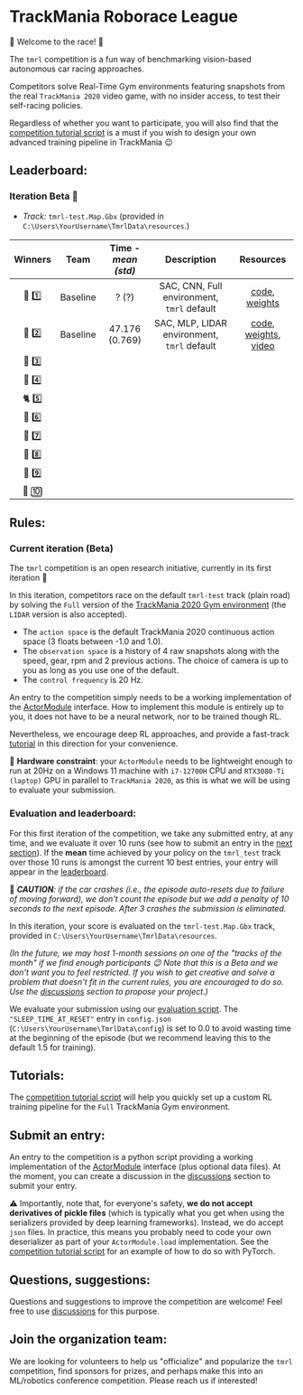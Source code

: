 # TrackMania Roborace League

:red_car: Welcome to the race! :checkered_flag:

The `tmrl` competition is a fun way of benchmarking vision-based autonomous car racing approaches.

Competitors solve Real-Time Gym environments featuring snapshots from the real `TrackMania 2020` video game, with no insider access, to test their self-racing policies.

Regardless of whether you want to participate, you will also find that the [competition tutorial script](https://github.com/trackmania-rl/tmrl/blob/master/tmrl/tuto/competition/custom_actor_module.py) is a must if you wish to design your own advanced training pipeline in TrackMania :wink:


## Leaderboard:

### Iteration Beta :hatching_chick:
- _Track:_ `tmrl-test.Map.Gbx` (provided in `C:\Users\YourUsername\TmrlData\resources`.)

|          Winners          |   Team   | Time - _mean (std)_ |                 Description                 |                                                                                                                                  Resources                                                                                                                                  |
|:-------------------------:|:--------:|:-------------------:|:-------------------------------------------:|:---------------------------------------------------------------------------------------------------------------------------------------------------------------------------------------------------------------------------------------------------------------------------:|
|      :dragon: :one:       | Baseline |        ? (?)        | SAC, CNN, Full environment, `tmrl` default  |                           [code](https://github.com/trackmania-rl/tmrl/blob/c61fc1ef48de0a68a0dc1a228ef6f4b8554c5798/tmrl/custom/custom_models.py#L537), [weights](https://github.com/trackmania-rl/tmrl/releases/download/v0.3.0/resources.zip)                            |
|     :racehorse: :two:     | Baseline |   47.176 (0.769)    | SAC, MLP, LIDAR environment, `tmrl` default | [code](https://github.com/trackmania-rl/tmrl/blob/c61fc1ef48de0a68a0dc1a228ef6f4b8554c5798/tmrl/custom/custom_models.py#L54), [weights](https://github.com/trackmania-rl/tmrl/releases/download/v0.3.0/resources.zip), [video](https://www.youtube.com/watch?v=LN29DDlHp1U) |
|     :leopard: :three:     |
|      :tiger2: :four:      |
|       :cat2: :five:       |
|      :rabbit2: :six:      |
| :dromedary_camel: :seven: |
|     :turtle: :eight:      |
|      :snail: :nine:       |
| :palm_tree: :keycap_ten:  |


## Rules:

### Current iteration (Beta)
The `tmrl` competition is an open research initiative, currently in its first iteration :hatching_chick:

In this iteration, competitors race on the default `tmrl-test` track (plain road) by solving the `Full` version of the [TrackMania 2020 Gym environment](https://github.com/trackmania-rl/tmrl#gym-environment) (the `LIDAR` version is also accepted).

- The `action space` is the default TrackMania 2020 continuous action space (3 floats between -1.0 and 1.0).
- The `observation space` is a history of 4 raw snapshots along with the speed, gear, rpm and 2 previous actions. The choice of camera is up to you as long as you use one of the default.
- The `control frequency` is 20 Hz.

An entry to the competition simply needs to be a working implementation of the [ActorModule](https://github.com/trackmania-rl/tmrl/blob/master/tmrl/actor.py) interface.
How to implement this module is entirely up to you, it does not have to be a neural network, nor to be trained though RL.

Nevertheless, we encourage deep RL approaches, and provide a fast-track [tutorial](https://github.com/trackmania-rl/tmrl/blob/master/tmrl/tuto/competition/custom_actor_module.py) in this direction for your convenience.

:loudspeaker: **Hardware constraint**: your `ActorModule` needs to be lightweight enough to run at 20Hz on a Windows 11 machine with `i7-12700H` CPU and `RTX3080-Ti (laptop)` GPU in parallel to `TrackMania 2020`, as this is what we will be using to evaluate your submission.

### Evaluation and leaderboard:
For this first iteration of the competition, we take any submitted entry, at any time, and we evaluate it over 10 runs (see how to submit an entry in the [next section](#submit-an-entry)).
If the **mean** time achieved by your policy on the `tmrl_test` track over those 10 runs is amongst the current 10 best entries, your entry will appear in the [leaderboard](https://github.com/trackmania-rl/tmrl).

:loudspeaker: _**CAUTION**: if the car crashes (i.e., the episode auto-resets due to failure of moving forward), we don't count the episode but we add a penalty of 10 seconds to the next episode.
After 3 crashes the submission is eliminated._

In this iteration, your score is evaluated on the `tmrl-test.Map.Gbx` track, provided in `C:\Users\YourUsername\TmrlData\resources`.

_(In the future, we may host 1-month sessions on one of the "tracks of the month" if we find enough participants :wink:
Note that this is a Beta and we don't want you to feel restricted.
If you wish to get creative and solve a problem that doesn't fit in the current rules, you are encouraged to do so.
Use the [discussions](https://github.com/trackmania-rl/tmrl/discussions) section to propose your project.)_


We evaluate your submission using our [evaluation script](https://github.com/trackmania-rl/tmrl/blob/master/tmrl/tuto/competition/competition_eval.py).
The `"SLEEP_TIME_AT_RESET"` entry in `config.json` (`C:\Users\YourUsername\TmrlData\config`) is set to 0.0 to avoid wasting time at the beginning of the episode (but we recommend leaving this to the default 1.5 for training).

## Tutorials:
The [competition tutorial script](https://github.com/trackmania-rl/tmrl/blob/master/tmrl/tuto/competition/custom_actor_module.py) will help you quickly set up a custom RL training pipeline for the `Full` TrackMania Gym environment.

## Submit an entry:
An entry to the competition is a python script providing a working implementation of the [ActorModule](https://github.com/trackmania-rl/tmrl/blob/master/tmrl/actor.py) interface (plus optional data files).
At the moment, you can create a discussion in the [discussions](https://github.com/trackmania-rl/tmrl/discussions) section to submit your entry.

:warning: Importantly, note that, for everyone's safety, **we do not accept derivatives of pickle files** (which is typically what you get when using the serializers provided by deep learning frameworks).
Instead, we do accept `json` files.
In practice, this means you probably need to code your own deserializer as part of your `ActorModule.load` implementation.
See the [competition tutorial script](https://github.com/trackmania-rl/tmrl/blob/master/tmrl/tuto/competition/custom_actor_module.py) for an example of how to do so with PyTorch.

## Questions, suggestions:
Questions and suggestions to improve the competition are welcome!
Feel free to use [discussions](https://github.com/trackmania-rl/tmrl/discussions) for this purpose.


## Join the organization team:

We are looking for volunteers to help us "officialize" and popularize the `tmrl` competition, find sponsors for prizes, and perhaps make this into an ML/robotics conference competition.
Please reach us if interested!
